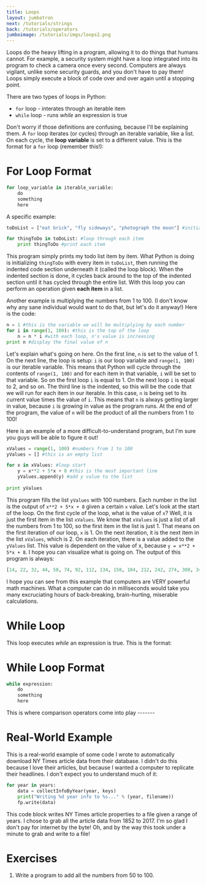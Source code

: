 ```yaml
---
title: Loops
layout: jumbotron
next: /tutorials/strings
back: /tutorials/operators
jumboimage: /tutorials/imgs/loops2.png
---
```


Loops do the heavy lifting in a program, allowing it to do things that humans cannot. For example, a security system might have a loop integrated into its program to check a camera once every second. Computers are always vigilant, unlike some security guards, and you don't have to pay them! Loops simply execute a block of code over and over again until a stopping point.

There are two types of loops in Python:

- `for` loop - interates through an iterable item
- `while` loop - runs _while_ an expression is true

Don't worry if those definitions are confusing, because I'll be explaining them. A `for` loop iterates (or cycles) through an iterable variable, like a list. On each cycle, the **loop variable** is set to a different value. This is the format for a `for` loop (remember this!):

# For Loop Format

```python
for loop_variable in iterable_variable:
	do
	something
	here
```

A specific example:

```python
toDoList = ["eat brick", "fly sideways", "photograph the moon"] #initialize todo list

for thingToDo in toDoList: #loop through each item
	print thingToDo #print each item
```

This program simply prints my todo list item by item. What Python is doing is initializing `thingToDo` with every item in `toDoList`, then running the indented code section underneath it (called the loop block). When the indented section is done, it cycles back around to the top of the indented section until it has cycled through the entire list. With this loop you can perform an operation given **each item** in a list. 

Another example is multiplying the numbers from 1 to 100. (I don't know why any sane individual would want to do that, but let's do it anyway!) Here is the code:

```python
n = 1 #this is the variable we will be multiplying by each number
for i in range(1, 100): #this is the top of the loop
	n = n * i #with each loop, n's value is increasing
print n #display the final value of n
```  

Let's explain what's going on here. On the first line, `n` is set to the value of 1. On the next line, the loop is setup: `i` is our loop variable and `range(1, 100)` is our iterable variable. This means that Python will cycle through the contents of `range(1, 100)` and for each item in that variable, `i` will be set to that variable. So on the first loop `i` is equal to 1. On the next loop `i` is equal to 2, and so on. The third line is the indented, so this will be the code that we will run for each item in our iterable. In this case, `n` is being set to its current value times the value of `i`. This means that `n` is always getting larger in value, because `i` is growing in value as the program runs. At the end of the program, the value of `n` will be the product of all the numbers from 1 to 100!

Here is an example of a more difficult-to-understand program, but I'm sure you guys will be able to figure it out!

```python
xValues = range(1, 100) #numbers from 1 to 100
yValues = [] #this is an empty list

for x in xValues: #loop start
	y = x**2 + 5*x + 8 #this is the most important line
	yValues.append(y) #add y value to the list
	
print yValues
```

This program fills the list `yValues` with 100 numbers. Each number in the list is the output of `x**2 + 5*x + 8` given a certain `x` value. Let's look at the start of the loop. On the first cycle of the loop, what is the value of `x`? Well, it is just the first item in the list `xValues`. We know that `xValues` is just a list of all the numbers from 1 to 100, so the first item in the list is just 1. That means on the first iteration of our loop, `x` is 1. On the next iteration, it is the next item in the list `xValues`, which is 2. On each iteration, there is a value added to the `yValues` list. This value is dependent on the value of x, because `y = x**2 + 5*x + 8`. I hope you can visualize what is going on. The output of this program is always:

```python
[14, 22, 32, 44, 58, 74, 92, 112, 134, 158, 184, 212, 242, 274, 308, 344, 382, 422, 464, 508, 554, 602, 652, 704, 758, 814, 872, 932, 994, 1058, 1124, 1192, 1262, 1334, 1408, 1484, 1562, 1642, 1724, 1808, 1894, 1982, 2072, 2164, 2258, 2354, 2452, 2552, 2654, 2758, 2864, 2972, 3082, 3194, 3308, 3424, 3542, 3662, 3784, 3908, 4034, 4162, 4292, 4424, 4558, 4694, 4832, 4972, 5114, 5258, 5404, 5552, 5702, 5854, 6008, 6164, 6322, 6482, 6644, 6808, 6974, 7142, 7312, 7484, 7658, 7834, 8012, 8192, 8374, 8558, 8744, 8932, 9122, 9314, 9508, 9704, 9902, 10102, 10304]
```

I hope you can see from this example that computers are VERY powerful math machines. What a computer can do in milliseconds would take you many excruciating hours of back-breaking, brain-hurting, miserable calculations. 

# While Loop

This loop executes _while_ an expression is true. This is the format: 

# While Loop Format

```python
while expression:
	do
	something
	here
```

This is where comparison operators come into play -------

# Real-World Example

This is a real-world example of some code I wrote to automatically download NY Times article data from their database. I didn't do this because I love their articles, but because I wanted a computer to replicate their headlines. I don't expect you to understand much of it:

```python
for year in years:
    data = collectInfoByYear(year, keys)
    print("Writing %d year info to %s..." % (year, filename))
    fp.write(data)
```

This code block writes NY Times article properties to a file given a range of years. I chose to grab all the article data from 1852 to 2017. I'm so glad I don't pay for internet by the byte! Oh, and by the way this took under a minute to grab and write to a file! 

# Exercises

1. Write a program to add all the numbers from 50 to 100.

